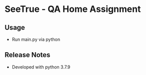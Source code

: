 # SeeTrue - QA Home Assignment

## Usage
- Run main.py via python

## Release Notes
- Developed with python 3.7.9

